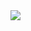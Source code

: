 <img src="https://media.licdn.com/dms/image/D4E16AQG8GsGaQKZzgQ/profile-displaybackgroundimage-shrink_350_1400/0/1691984379476?e=1719446400&v=beta&t=L_x6HaIQpN44NodfY6LQljipcqz3l4XfE9k-qzkwgNg"/>
